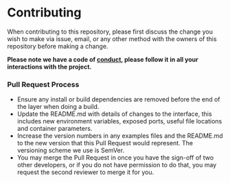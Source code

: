 # Contributing

When contributing to this repository, please first discuss the change you wish to make via issue, email, or any other method with the owners of this repository before making a change.

**Please note we have a code of [conduct](./CODE_OF_CONDUCT.md), please follow it in all your interactions with the project.**

### Pull Request Process

- Ensure any install or build dependencies are removed before the end of the layer when doing a build.
- Update the README.md with details of changes to the interface, this includes new environment variables, exposed ports, useful file locations and container parameters.
- Increase the version numbers in any examples files and the README.md to the new version that this Pull Request would represent. The versioning scheme we use is SemVer.
- You may merge the Pull Request in once you have the sign-off of two other developers, or if you do not have permission to do that, you may request the second reviewer to merge it for you.
